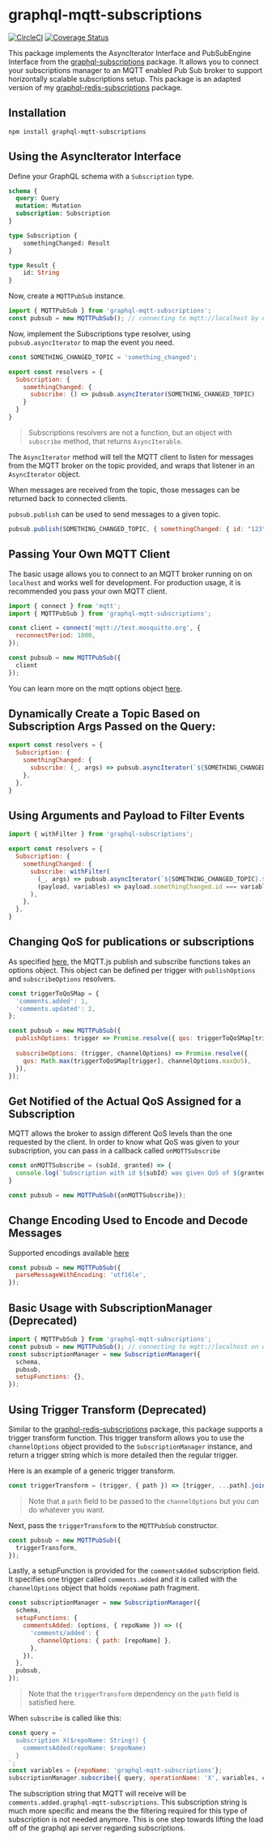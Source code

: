 # graphql-mqtt-subscriptions

[![CircleCI](https://circleci.com/gh/aerogear/graphql-mqtt-subscriptions.svg?style=svg)](https://circleci.com/gh/aerogear/graphql-mqtt-subscriptions)
[![Coverage Status](https://coveralls.io/repos/github/aerogear/graphql-mqtt-subscriptions/badge.svg?branch=master)](https://coveralls.io/github/aerogear/graphql-mqtt-subscriptions?branch=master)

This package implements the AsyncIterator Interface and PubSubEngine Interface from the [graphql-subscriptions](https://github.com/apollographql/graphql-subscriptions) package. 
It allows you to connect your subscriptions manager to an MQTT enabled Pub Sub broker to support 
horizontally scalable subscriptions setup.
This package is an adapted version of my [graphql-redis-subscriptions](https://github.com/davidyaha/graphql-redis-subscriptions) package.

## Installation

```
npm install graphql-mqtt-subscriptions
```

## Using the AsyncIterator Interface

Define your GraphQL schema with a `Subscription` type.

```graphql
schema {
  query: Query
  mutation: Mutation
  subscription: Subscription
}

type Subscription {
    somethingChanged: Result
}

type Result {
    id: String
}
```

Now, create a `MQTTPubSub` instance.

```javascript
import { MQTTPubSub } from 'graphql-mqtt-subscriptions';
const pubsub = new MQTTPubSub(); // connecting to mqtt://localhost by default
```

Now, implement the Subscriptions type resolver, using `pubsub.asyncIterator` to map the event you need.

```javascript
const SOMETHING_CHANGED_TOPIC = 'something_changed';

export const resolvers = {
  Subscription: {
    somethingChanged: {
      subscribe: () => pubsub.asyncIterator(SOMETHING_CHANGED_TOPIC)
    }
  }
}
```

> Subscriptions resolvers are not a function, but an object with `subscribe` method, that returns `AsyncIterable`.

The `AsyncIterator` method will tell the MQTT client to listen for messages from the MQTT broker on the topic provided, and wraps that listener in an `AsyncIterator` object. 

When messages are received from the topic, those messages can be returned back to connected clients.

`pubsub.publish` can be used to send messages to a given topic.

```js
pubsub.publish(SOMETHING_CHANGED_TOPIC, { somethingChanged: { id: "123" }});
```

## Passing Your Own MQTT Client

The basic usage allows you to connect to an MQTT broker running on on `localhost` and works well for development.
For production usage, it is recommended you pass your own MQTT client.
 
```javascript
import { connect } from 'mqtt';
import { MQTTPubSub } from 'graphql-mqtt-subscriptions';

const client = connect('mqtt://test.mosquitto.org', {
  reconnectPeriod: 1000,
});

const pubsub = new MQTTPubSub({
  client
});
```

You can learn more on the mqtt options object [here](https://github.com/mqttjs/MQTT.js#client).

## Dynamically Create a Topic Based on Subscription Args Passed on the Query:

```javascript
export const resolvers = {
  Subscription: {
    somethingChanged: {
      subscribe: (_, args) => pubsub.asyncIterator(`${SOMETHING_CHANGED_TOPIC}.${args.relevantId}`),
    },
  },
}
```

## Using Arguments and Payload to Filter Events

```javascript
import { withFilter } from 'graphql-subscriptions';

export const resolvers = {
  Subscription: {
    somethingChanged: {
      subscribe: withFilter(
        (_, args) => pubsub.asyncIterator(`${SOMETHING_CHANGED_TOPIC}.${args.relevantId}`),
        (payload, variables) => payload.somethingChanged.id === variables.relevantId,
      ),
    },
  },
}
```

## Changing QoS for publications or subscriptions

As specified [here](https://github.com/mqttjs/MQTT.js#publish), the MQTT.js publish and subscribe functions takes an 
options object. This object can be defined per trigger with `publishOptions` and `subscribeOptions` resolvers.

```javascript
const triggerToQoSMap = {
  'comments.added': 1,
  'comments.updated': 2,
};

const pubsub = new MQTTPubSub({
  publishOptions: trigger => Promise.resolve({ qos: triggerToQoSMap[trigger] }),
  
  subscribeOptions: (trigger, channelOptions) => Promise.resolve({ 
    qos: Math.max(triggerToQoSMap[trigger], channelOptions.maxQoS), 
  }),
});
```

## Get Notified of the Actual QoS Assigned for a Subscription

MQTT allows the broker to assign different QoS levels than the one requested by the client. 
In order to know what QoS was given to your subscription, you can pass in a callback called `onMQTTSubscribe`

```javascript
const onMQTTSubscribe = (subId, granted) => {
  console.log(`Subscription with id ${subId} was given QoS of ${granted.qos}`);
}

const pubsub = new MQTTPubSub({onMQTTSubscribe});
```

## Change Encoding Used to Encode and Decode Messages

Supported encodings available [here](https://nodejs.org/api/buffer.html#buffer_buffers_and_character_encodings) 

```javascript
const pubsub = new MQTTPubSub({
  parseMessageWithEncoding: 'utf16le',
});
```


## Basic Usage with SubscriptionManager (Deprecated)

```javascript
import { MQTTPubSub } from 'graphql-mqtt-subscriptions';
const pubsub = new MQTTPubSub(); // connecting to mqtt://localhost on default
const subscriptionManager = new SubscriptionManager({
  schema,
  pubsub,
  setupFunctions: {},
});
```

## Using Trigger Transform (Deprecated)

Similar to the [graphql-redis-subscriptions](https://github.com/davidyaha/graphql-redis-subscriptions) package, this package supports
a trigger transform function. This trigger transform allows you to use the `channelOptions` object provided to the `SubscriptionManager`
instance, and return a trigger string which is more detailed then the regular trigger. 

Here is an example of a generic trigger transform.

```javascript
const triggerTransform = (trigger, { path }) => [trigger, ...path].join('.');
```

> Note that a `path` field to be passed to the `channelOptions` but you can do whatever you want.

Next, pass the `triggerTransform` to the `MQTTPubSub` constructor.

```javascript
const pubsub = new MQTTPubSub({
  triggerTransform,
});
```

Lastly, a setupFunction is provided for the `commentsAdded` subscription field.
It specifies one trigger called `comments.added` and it is called with the `channelOptions` object that holds `repoName` path fragment.
```javascript
const subscriptionManager = new SubscriptionManager({
  schema,
  setupFunctions: {
    commentsAdded: (options, { repoName }) => ({
      'comments/added': {
        channelOptions: { path: [repoName] },
      },
    }),
  },
  pubsub,
});
```
> Note that the `triggerTransform` dependency on the `path` field is satisfied here.

When `subscribe` is called like this:

```javascript
const query = `
  subscription X($repoName: String!) {
    commentsAdded(repoName: $repoName)
  }
`;
const variables = {repoName: 'graphql-mqtt-subscriptions'};
subscriptionManager.subscribe({ query, operationName: 'X', variables, callback });
```

The subscription string that MQTT will receive will be `comments.added.graphql-mqtt-subscriptions`.
This subscription string is much more specific and means the the filtering required for this type of subscription is not needed anymore.
This is one step towards lifting the load off of the graphql api server regarding subscriptions.